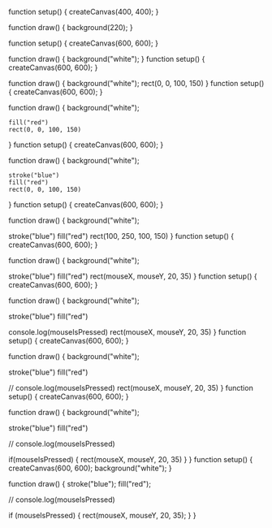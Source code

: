 function setup() {
  createCanvas(400, 400);
}

function draw() {
  background(220);
}

function setup() {
  createCanvas(600, 600);
}

function draw() {
  background("white");
}
function setup() {
  createCanvas(600, 600);
}

function draw() {
  background("white");
    rect(0, 0, 100, 150)
}
function setup() {
  createCanvas(600, 600);
}

function draw() {
  background("white");

    fill("red")
    rect(0, 0, 100, 150)
}
function setup() {
  createCanvas(600, 600);
}

function draw() {
  background("white");

    stroke("blue")
    fill("red")
    rect(0, 0, 100, 150)
}
function setup() {
  createCanvas(600, 600);
}

function draw() {
  background("white");

  stroke("blue")
  fill("red")
  rect(100, 250, 100, 150)
}
function setup() {
  createCanvas(600, 600);
}

function draw() {
  background("white");

  stroke("blue")
  fill("red")
  rect(mouseX, mouseY, 20, 35)
}
function setup() {
  createCanvas(600, 600);
}

function draw() {
  background("white");

  stroke("blue")
  fill("red")
  
  console.log(mouseIsPressed)
  rect(mouseX, mouseY, 20, 35)
}
function setup() {
  createCanvas(600, 600);
}

function draw() {
  background("white");

  stroke("blue")
  fill("red")
  
  // console.log(mouseIsPressed)
  rect(mouseX, mouseY, 20, 35)
}
function setup() {
  createCanvas(600, 600);
}

function draw() {
  background("white");

  stroke("blue")
  fill("red")
  
  // console.log(mouseIsPressed)
  
  if(mouseIsPressed) {
      rect(mouseX, mouseY, 20, 35)
  } 
}
function setup() {
  createCanvas(600, 600);
  background("white");
}

function draw() {
  stroke("blue");
  fill("red");

  // console.log(mouseIsPressed)

  if (mouseIsPressed) {
    rect(mouseX, mouseY, 20, 35);
  }
}

